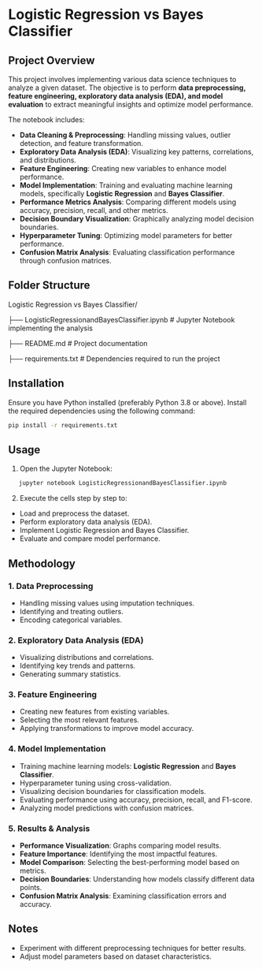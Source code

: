 # Logistic Regression vs Bayes Classifier

## Project Overview
This project involves implementing various data science techniques to analyze a given dataset. The objective is to perform **data preprocessing, feature engineering, exploratory data analysis (EDA), and model evaluation** to extract meaningful insights and optimize model performance.

The notebook includes:
- **Data Cleaning & Preprocessing**: Handling missing values, outlier detection, and feature transformation.
- **Exploratory Data Analysis (EDA)**: Visualizing key patterns, correlations, and distributions.
- **Feature Engineering**: Creating new variables to enhance model performance.
- **Model Implementation**: Training and evaluating machine learning models, specifically **Logistic Regression** and **Bayes Classifier**.
- **Performance Metrics Analysis**: Comparing different models using accuracy, precision, recall, and other metrics.
- **Decision Boundary Visualization**: Graphically analyzing model decision boundaries.
- **Hyperparameter Tuning**: Optimizing model parameters for better performance.
- **Confusion Matrix Analysis**: Evaluating classification performance through confusion matrices.



## Folder Structure
Logistic Regression vs Bayes Classifier/
      
   ├── LogisticRegressionandBayesClassifier.ipynb   # Jupyter Notebook implementing the analysis
   
   ├── README.md  # Project documentation
   
   ├── requirements.txt  # Dependencies required to run the project

## Installation
Ensure you have Python installed (preferably Python 3.8 or above). Install the required dependencies using the following command:
```sh
pip install -r requirements.txt 
```

## Usage
1. Open the Jupyter Notebook:
```sh
   jupyter notebook LogisticRegressionandBayesClassifier.ipynb
```

2. Execute the cells step by step to:
- Load and preprocess the dataset.
- Perform exploratory data analysis (EDA).
- Implement Logistic Regression and Bayes Classifier.
- Evaluate and compare model performance.



## Methodology

### 1. Data Preprocessing
- Handling missing values using imputation techniques.
- Identifying and treating outliers.
- Encoding categorical variables.

### 2. Exploratory Data Analysis (EDA)
- Visualizing distributions and correlations.
- Identifying key trends and patterns.
- Generating summary statistics.

### 3. Feature Engineering
- Creating new features from existing variables.
- Selecting the most relevant features.
- Applying transformations to improve model accuracy.

### 4. Model Implementation
- Training machine learning models: **Logistic Regression** and **Bayes Classifier**.
- Hyperparameter tuning using cross-validation.
- Visualizing decision boundaries for classification models.
- Evaluating performance using accuracy, precision, recall, and F1-score.
- Analyzing model predictions with confusion matrices.

### 5. Results & Analysis

- **Performance Visualization**: Graphs comparing model results.
- **Feature Importance**: Identifying the most impactful features.
- **Model Comparison**: Selecting the best-performing model based on metrics.
- **Decision Boundaries**: Understanding how models classify different data points.
- **Confusion Matrix Analysis**: Examining classification errors and accuracy.



## Notes
- Experiment with different preprocessing techniques for better results.
- Adjust model parameters based on dataset characteristics.

